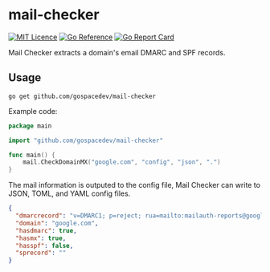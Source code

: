 # mail-checker
[![MIT Licence](https://img.shields.io/badge/license-MIT-blue)](https://opensource.org/licenses/mit-license.php)
[![Go Reference](https://pkg.go.dev/badge/github.com/gospacedev/mail-checker.svg)](https://pkg.go.dev/github.com/gospacedev/mail-checker)
[![Go Report Card](https://goreportcard.com/badge/github.com/gospacedev/mail-checker)](https://goreportcard.com/report/github.com/gospacedev/mail-checker)

Mail Checker extracts a domain's email DMARC and SPF records. 

## Usage
```
go get github.com/gospacedev/mail-checker
```

Example code:

```go
package main

import "github.com/gospacedev/mail-checker"

func main() {
	mail.CheckDomainMX("google.com", "config", "json", ".")
}

```
    
The mail information is outputed to the config file, Mail Checker 
can write to JSON, TOML, and YAML config files.

```json
{
  "dmarcrecord": "v=DMARC1; p=reject; rua=mailto:mailauth-reports@google.com",
  "domain": "google.com",
  "hasdmarc": true,
  "hasmx": true,
  "hasspf": false,
  "sprecord": ""
}
```
